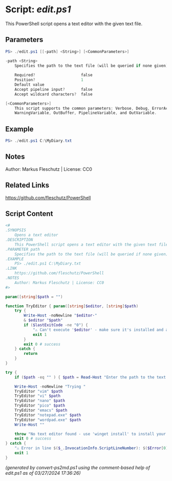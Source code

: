 Script: *edit.ps1*
========================

This PowerShell script opens a text editor with the given text file.

Parameters
----------
```powershell
PS> ./edit.ps1 [[-path] <String>] [<CommonParameters>]

-path <String>
    Specifies the path to the text file (will be queried if none given)
    
    Required?                    false
    Position?                    1
    Default value                
    Accept pipeline input?       false
    Accept wildcard characters?  false

[<CommonParameters>]
    This script supports the common parameters: Verbose, Debug, ErrorAction, ErrorVariable, WarningAction, 
    WarningVariable, OutBuffer, PipelineVariable, and OutVariable.
```

Example
-------
```powershell
PS> ./edit.ps1 C:\MyDiary.txt

```

Notes
-----
Author: Markus Fleschutz | License: CC0

Related Links
-------------
https://github.com/fleschutz/PowerShell

Script Content
--------------
```powershell
<#
.SYNOPSIS
	Opens a text editor
.DESCRIPTION
	This PowerShell script opens a text editor with the given text file.
.PARAMETER path
	Specifies the path to the text file (will be queried if none given)
.EXAMPLE
	PS> ./edit.ps1 C:\MyDiary.txt
.LINK
	https://github.com/fleschutz/PowerShell
.NOTES
	Author: Markus Fleschutz | License: CC0
#>

param([string]$path = "")

function TryEditor { param([string]$editor, [string]$path)
	try {
		Write-Host -noNewline "$editor·"
		& $editor "$path"
		if ($lastExitCode -ne "0") {
			"⚠️ Can't execute '$editor' - make sure it's installed and available"
			exit 1
		}
		exit 0 # success
	} catch {
		return
	}
}

try {
	if ($path -eq "" ) { $path = Read-Host "Enter the path to the text file" }

	Write-Host -noNewline "Trying "
	TryEditor "vim" $path
	TryEditor "vi" $path
	TryEditor "nano" $path
	TryEditor "pico" $path
	TryEditor "emacs" $path
	TryEditor "notepad.exe" $path
	TryEditor "wordpad.exe" $path
	Write-Host ""

	throw "No text editor found - use 'winget install' to install your favorite text editor."
	exit 0 # success
} catch {
	"⚠️ Error in line $($_.InvocationInfo.ScriptLineNumber): $($Error[0])"
	exit 1
}
```

*(generated by convert-ps2md.ps1 using the comment-based help of edit.ps1 as of 03/27/2024 17:36:26)*
